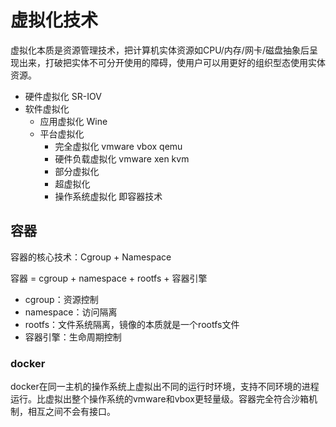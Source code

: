 # 虚拟化技术
虚拟化本质是资源管理技术，把计算机实体资源如CPU/内存/网卡/磁盘抽象后呈现出来，打破把实体不可分开使用的障碍，使用户可以用更好的组织型态使用实体资源。
+ 硬件虚拟化 SR-IOV
+ 软件虚拟化
    + 应用虚拟化 Wine
    + 平台虚拟化
        + 完全虚拟化 vmware vbox qemu
        + 硬件负载虚拟化 vmware xen kvm
        + 部分虚拟化
        + 超虚拟化
        + 操作系统虚拟化 即容器技术

## 容器
容器的核心技术：Cgroup + Namespace

容器 = cgroup + namespace + rootfs + 容器引擎
+ cgroup：资源控制
+ namespace：访问隔离
+ rootfs：文件系统隔离，镜像的本质就是一个rootfs文件
+ 容器引擎：生命周期控制

### docker
docker在同一主机的操作系统上虚拟出不同的运行时环境，支持不同环境的进程运行。比虚拟出整个操作系统的vmware和vbox更轻量级。容器完全符合沙箱机制，相互之间不会有接口。